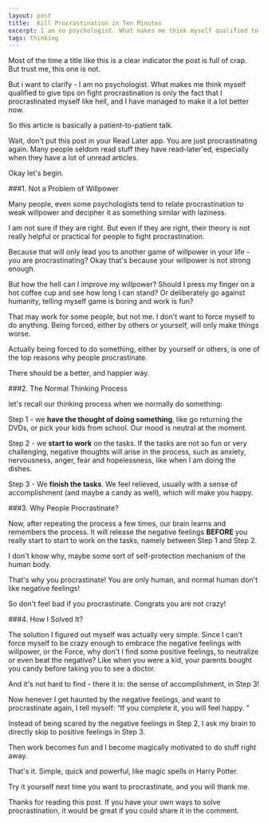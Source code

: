 ```yaml
---
layout: post
title:  Kill Procrastination in Ten Minutes
excerpt: I am no psychologist. What makes me think myself qualified to give tips on fight procrastination is only the fact that I procrastinated myself like hell, and I have managed to make it a lot better now
tags: thinking
---
```

Most of the time a title like this is a clear indicator the post is full of crap. But trust me, this one is not.

But i want to clarify - I am no psychologist. What makes me think myself qualified to give tips on fight procrastination is only the fact that I procrastinated myself like hell, and I have managed to make it a lot better now.

So this article is basically a patient-to-patient talk.

Wait, don't put this post in your Read Later app. You are just procrastinating again. Many people seldom read stuff they have read-later'ed, especially when they have a lot of unread articles.

Okay let's begin.

###1\. Not a Problem of Willpower

Many people, even some psychologists tend to relate procrastination to weak willpower and decipher it as something similar with laziness.

I am not sure if they are right. But even if they are right, their theory is not really helpful or practical for people to fight procrastination.

Because that will only lead you to another game of willpower in your life - you are procrastinating? Okay that's because your willpower is not strong enough.

But how the hell can I improve my willpower? Should I press my finger on a hot coffee cup and see how long I can stand? Or deliberately go against humanity, telling myself game is boring and work is fun?

That may work for some people, but not me. I don't want to force myself to do anything. Being forced, either by others or yourself, will only make things worse.

Actually being forced to do something, either by yourself or others, is one of the top reasons why people procrastinate.

There should be a better, and happier way.

###2\. The Normal Thinking Process

let's recall our thinking process when we normally do something:

Step 1 -  we **have the thought of doing something**, like go returning the DVDs, or pick your kids from school. Our mood is neutral at the moment.

Step 2 - we **start to work** on the tasks. If the tasks are not so fun or very challenging, negative thoughts will arise in the process, such as anxiety, nervousness, anger, fear and hopelessness, like when I am doing the dishes.

Step 3 - We **finish the tasks**. We feel relieved, usually with a sense of accomplishment \(and maybe a candy as well\), which will make you happy.

###3\. Why People Procrastinate?

Now, after repeating the process a few times, our brain learns and remembers the process. It will release the negative feelings **BEFORE** you really start to start to work on the tasks, namely between Step 1 and Step 2.

I don't know why, maybe some sort of self-protection mechanism of the human body.

That's why you procrastinate! You are only human, and normal human don't like negative feelings!

So don't feel bad if you procrastinate. Congrats you are not crazy!

###4\. How I Solved It?

The solution I figured out myself was actually very simple. Since I can't force myself to be crazy enough to embrace the negative feelings with willpower, or the Force, why don't I find some positive feelings, to neutralize or even beat the negative? Like when you were a kid, your parents bought you candy before taking you to see a doctor.

And it's not hard to find - there it is: the sense of accomplishment, in Step 3!

Now henever I get haunted by the negative feelings, and want to procrastinate again, I tell myself: “If you complete it, you will feel happy. ”

Instead of being scared by the negative feelings in Step 2, I ask my brain to directly skip to positive feelings in Step 3. 

Then work becomes fun and I become magically motivated to do stuff right away.

That's it. Simple, quick and powerful, like magic spells in Harry Potter.

Try it yourself next time you want to procrastinate, and you will thank me.

Thanks for reading this post. If you have your own ways to solve procrastination, it would be great if you could share it in the comment.
